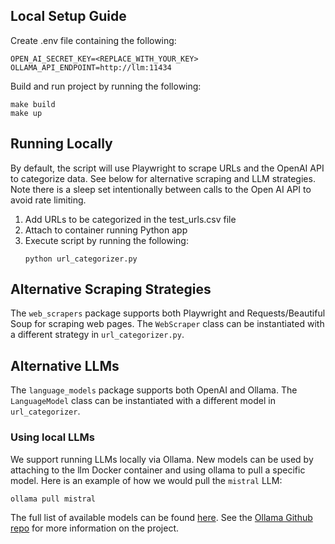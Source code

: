 ## Local Setup Guide

Create .env file containing the following:
```shell
OPEN_AI_SECRET_KEY=<REPLACE_WITH_YOUR_KEY>
OLLAMA_API_ENDPOINT=http://llm:11434
```

Build and run project by running the following:
```shell
make build
make up
```

## Running Locally
By default, the script will use Playwright to scrape URLs and the OpenAI API to categorize data. See below for alternative scraping and LLM strategies. Note there is a sleep set intentionally between calls to the Open AI API to avoid rate limiting.

1. Add URLs to be categorized in the test_urls.csv file
2. Attach to container running Python app
3. Execute script by running the following:
    ```shell
    python url_categorizer.py
    ```

## Alternative Scraping Strategies
The `web_scrapers` package supports both Playwright and Requests/Beautiful Soup for scraping web pages. The `WebScraper` class can be instantiated with a different strategy in `url_categorizer.py`.

## Alternative LLMs
The `language_models` package supports both OpenAI and Ollama. The `LanguageModel` class can be instantiated with a different model in `url_categorizer`.

### Using local LLMs
We support running LLMs locally via Ollama. New models can be used by attaching to the llm Docker container and using ollama to pull a specific model. Here is an example of how we would pull the `mistral` LLM:
```shell
ollama pull mistral
```
The full list of available models can be found [here](https://ollama.com/library).
See the [Ollama Github repo](https://github.com/ollama/ollama) for more information on the project.
